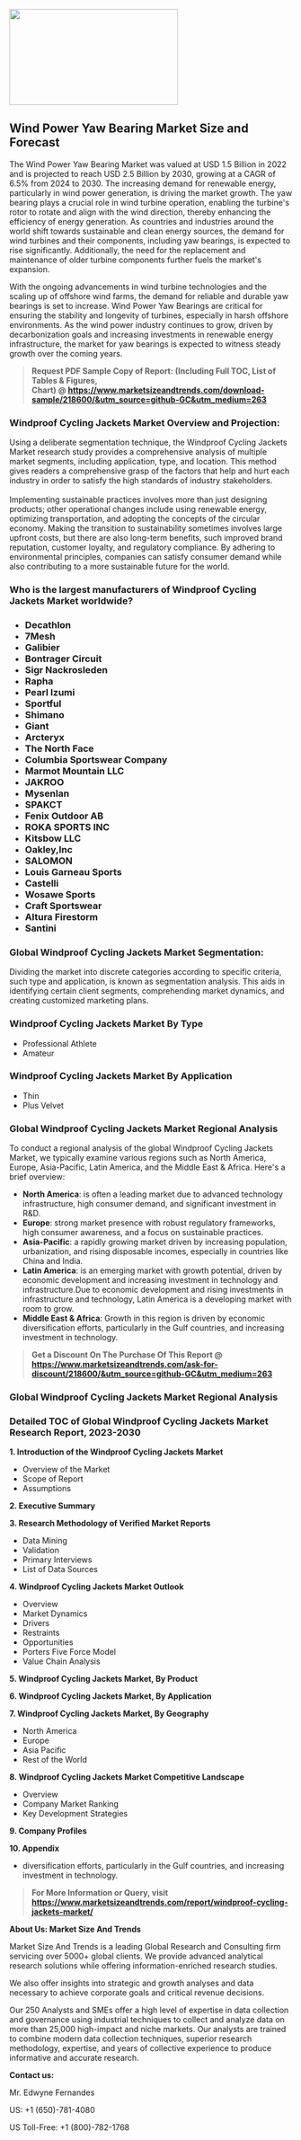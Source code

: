 <p><img class="alignnone size-medium wp-image-20088" src="https://ffe5etoiles.com/wp-content/uploads/2024/12/MST1-300x171.png" alt="" width="300" height="171" /></p><h2>Wind Power Yaw Bearing Market Size and Forecast</h2><p>The Wind Power Yaw Bearing Market was valued at USD 1.5 Billion in 2022 and is projected to reach USD 2.5 Billion by 2030, growing at a CAGR of 6.5% from 2024 to 2030. The increasing demand for renewable energy, particularly in wind power generation, is driving the market growth. The yaw bearing plays a crucial role in wind turbine operation, enabling the turbine's rotor to rotate and align with the wind direction, thereby enhancing the efficiency of energy generation. As countries and industries around the world shift towards sustainable and clean energy sources, the demand for wind turbines and their components, including yaw bearings, is expected to rise significantly. Additionally, the need for the replacement and maintenance of older turbine components further fuels the market's expansion.</p><p>With the ongoing advancements in wind turbine technologies and the scaling up of offshore wind farms, the demand for reliable and durable yaw bearings is set to increase. Wind Power Yaw Bearings are critical for ensuring the stability and longevity of turbines, especially in harsh offshore environments. As the wind power industry continues to grow, driven by decarbonization goals and increasing investments in renewable energy infrastructure, the market for yaw bearings is expected to witness steady growth over the coming years.</p></p><blockquote id="" class=""><strong>Request PDF Sample Copy of Report: (Including Full TOC, List of Tables &amp; Figures, Chart)&nbsp;@&nbsp;<strong><a href="https://www.marketsizeandtrends.com/download-sample/218600/&utm_source=github-GC&utm_medium=263" target="_blank">https://www.marketsizeandtrends.com/download-sample/218600/&utm_source=github-GC&utm_medium=263</a></strong></strong></blockquote><h3 id="" class="">Windproof Cycling Jackets Market&nbsp;Overview and Projection:</h3><p id="" class="">Using a deliberate segmentation technique, the Windproof Cycling Jackets Market research study provides a comprehensive analysis of multiple market segments, including application, type, and location. This method gives readers a comprehensive grasp of the factors that help and hurt each industry in order to satisfy the high standards of industry stakeholders. <br /> <br />Implementing sustainable practices involves more than just designing products; other operational changes include using renewable energy, optimizing transportation, and adopting the concepts of the circular economy. Making the transition to sustainability sometimes involves large upfront costs, but there are also long-term benefits, such improved brand reputation, customer loyalty, and regulatory compliance. By adhering to environmental principles, companies can satisfy consumer demand while also contributing to a more sustainable future for the world.</p><h3 id="" class="">Who is the largest manufacturers of&nbsp;Windproof Cycling Jackets Market worldwide?</h3><h3 class=""><p><ul><li>Decathlon </li><li> 7Mesh </li><li> Galibier </li><li> Bontrager Circuit </li><li> Sigr Nackrosleden </li><li> Rapha </li><li> Pearl Izumi </li><li> Sportful </li><li> Shimano </li><li> Giant </li><li> Arcteryx </li><li> The North Face </li><li> Columbia Sportswear Company </li><li> Marmot Mountain LLC </li><li> JAKROO </li><li> Mysenlan </li><li> SPAKCT </li><li> Fenix Outdoor AB </li><li> ROKA SPORTS INC </li><li> Kitsbow LLC </li><li> Oakley,Inc </li><li> SALOMON </li><li> Louis Garneau Sports </li><li> Castelli </li><li> Wosawe Sports </li><li> Craft Sportswear </li><li> Altura Firestorm </li><li> Santini</li></ul></p></h3><h3 id="" class="">Global&nbsp;Windproof Cycling Jackets Market Segmentation:</h3><p id="" class="">Dividing the market into discrete categories according to specific criteria, such type and application, is known as segmentation analysis. This aids in identifying certain client segments, comprehending market dynamics, and creating customized marketing plans.</p><h3 id="" class="">Windproof Cycling Jackets Market&nbsp;By Type</h3><p><p><ul><li>Professional Athlete</li><li> Amateur</p></li></ul></p></p><h3 id="" class="">Windproof Cycling Jackets Market&nbsp;By Application</h3><p class=""><p><ul><li>Thin</li><li> Plus Velvet</li></ul></p></p><h3 id="" class="">Global Windproof Cycling Jackets Market Regional Analysis</h3><p id="" class="">To conduct a regional analysis of the global Windproof Cycling Jackets Market, we typically examine various regions such as North America, Europe, Asia-Pacific, Latin America, and the Middle East &amp; Africa. Here's a brief overview:</p><ul><li><strong>North America</strong>: is often a leading market due to advanced technology infrastructure, high consumer demand, and significant investment in R&amp;D.</li><li><strong>Europe</strong>: strong market presence with robust regulatory frameworks, high consumer awareness, and a focus on sustainable practices.</li><li><strong>Asia-Pacific</strong>: a rapidly growing market driven by increasing population, urbanization, and rising disposable incomes, especially in countries like China and India.</li><li><strong>Latin America</strong>: is an emerging market with growth potential, driven by economic development and increasing investment in technology and infrastructure.Due to economic development and rising investments in infrastructure and technology, Latin America is a developing market with room to grow.</li><li><strong>Middle East &amp; Africa</strong>: Growth in this region is driven by economic diversification efforts, particularly in the Gulf countries, and increasing investment in technology.</li></ul><blockquote id="" class=""><strong>Get a Discount On The Purchase Of This Report @ <strong><a href="https://www.marketsizeandtrends.com/ask-for-discount/218600/&utm_source=github-GC&utm_medium=263" target="_blank">https://www.marketsizeandtrends.com/ask-for-discount/218600/&utm_source=github-GC&utm_medium=263</a></strong></strong></blockquote><h3 id="" class="">Global Windproof Cycling Jackets Market Regional Analysis</h3><h3 id="" class="">Detailed TOC of Global Windproof Cycling Jackets Market Research Report, 2023-2030</h3><p id="" class=""><strong>1. Introduction of the Windproof Cycling Jackets Market</strong></p><ul><li>Overview of the Market</li><li>Scope of Report</li><li>Assumptions</li></ul><p id="" class=""><strong>2. Executive Summary</strong></p><p id="" class=""><strong>3. Research Methodology of Verified Market Reports</strong></p><ul><li>Data Mining</li><li>Validation</li><li>Primary Interviews</li><li>List of Data Sources</li></ul><p id="" class=""><strong>4. Windproof Cycling Jackets Market Outlook</strong></p><ul><li>Overview</li><li>Market Dynamics</li><li>Drivers</li><li>Restraints</li><li>Opportunities</li><li>Porters Five Force Model</li><li>Value Chain Analysis</li></ul><p id="" class=""><strong>5. Windproof Cycling Jackets Market, By Product</strong></p><p id="" class=""><strong>6. Windproof Cycling Jackets Market, By Application</strong></p><p id="" class=""><strong>7. Windproof Cycling Jackets Market, By Geography</strong></p><ul><li>North America</li><li>Europe</li><li>Asia Pacific</li><li>Rest of the World</li></ul><p id="" class=""><strong>8. Windproof Cycling Jackets Market Competitive Landscape</strong></p><ul><li>Overview</li><li>Company Market Ranking</li><li>Key Development Strategies</li></ul><p id="" class=""><strong>9. Company Profiles</strong></p><p id="" class=""><strong>10. Appendix</strong></p><ul><li>diversification efforts, particularly in the Gulf countries, and increasing investment in technology.</li></ul><blockquote id="" class=""><strong>For More Information or Query, visit <strong><strong><a href="https://www.marketsizeandtrends.com/report/windproof-cycling-jackets-market/" target="_blank">https://www.marketsizeandtrends.com/report/windproof-cycling-jackets-market/</a></strong></strong></strong></blockquote><p id="" class=""><strong>About Us: Market Size And Trends</strong></p><p id="" class="">Market Size And Trends is a leading Global Research and Consulting firm servicing over 5000+ global clients. We provide advanced analytical research solutions while offering information-enriched research studies.</p><p id="" class="">We also offer insights into strategic and growth analyses and data necessary to achieve corporate goals and critical revenue decisions.</p><p id="" class="">Our 250 Analysts and SMEs offer a high level of expertise in data collection and governance using industrial techniques to collect and analyze data on more than 25,000 high-impact and niche markets. Our analysts are trained to combine modern data collection techniques, superior research methodology, expertise, and years of collective experience to produce informative and accurate research.</p><p id="" class=""><strong>Contact us:</strong></p><p id="" class="">Mr. Edwyne Fernandes</p><p id="" class="">US: +1 (650)-781-4080</p><p id="" class="">US Toll-Free: +1 (800)-782-1768</p>

